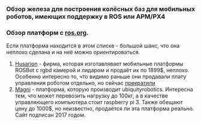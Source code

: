 ### Обзор железа для построения колёсных баз для мобильных роботов, имеющих поддержку в ROS или APM/PX4

### Обзор платформ с [ros.org](https://robots.ros.org/category/ground/). 

Если платформа находится в этом списке - большой шанс, что она неплохо сделана и на неё можно ориентироваться.

1. [Husarion](https://husarion.com) - фирма, которая изготавлявает мобильные платформы ROSBot с rgbd камерой и лидаром и продаёт их по 1899$, неплохо. Особенно интересно то, что видимо раньше они продавали плату управления роботом отдельно, но сейчас [прекратили](https://husarion.com/manuals/core2/)
2. [Magni](https://ubiquityrobotics.com/magni.html) - платформа, которую производит ubiquityrobotics. Интересна тем, что может перевозить нагрузку до 100кг, а в качестве управляющего компьютера стоит raspberry pi 3. Также обещают цену до 1000$, но неизвестно, продаётся ли эта платформа реально. Сайт подписан 2017 годом.



